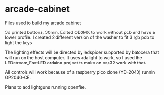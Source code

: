 # arcade-cabinet
Files used to build my arcade cabinet


3d printed buttons, 30mm.
Edited OBSMX to work without pcb and have a lower profile. I created 2 different version of the washer to fit 3 rgb pcb to light the keys

The lighting effects will be directed by ledspicer supported by batocera that will run on the host computer. It uses adalight to work, so I used the LEDstream_FastLED arduino project to make an esp32 work with that.

All controls will work because of a raspberry pico clone (YD-2040) runnin GP2040-CE.

Plans to add lightguns running openfire.
